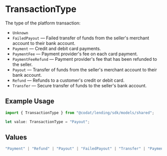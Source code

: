 # TransactionType

The type of the platform transaction:  
- `Unknown`  
- `FailedPayout` — Failed transfer of funds from the seller's merchant account to their bank account.  
- `Payment` — Credit and debit card payments.  
- `PaymentFee` — Payment provider's fee on each card payment.  
- `PaymentFeeRefund` — Payment provider's fee that has been refunded to the seller.  
- `Payout` — Transfer of funds from the seller's merchant account to their bank account.  
- `Refund` — Refunds to a customer's credit or debit card.  
- `Transfer` — Secure transfer of funds to the seller's bank account.  

## Example Usage

```typescript
import { TransactionType } from "@codat/lending/sdk/models/shared";

let value: TransactionType = "Payout";
```

## Values

```typescript
"Payment" | "Refund" | "Payout" | "FailedPayout" | "Transfer" | "PaymentFee" | "PaymentFeeRefund" | "Unknown"
```